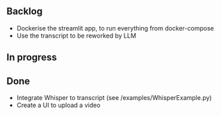 ## Backlog
- Dockerise the streamlit app, to run everything from docker-compose
- Use the transcript to be reworked by LLM

## In progress

## Done
- Integrate Whisper to transcript (see /examples/WhisperExample.py)
- Create a UI to upload a video